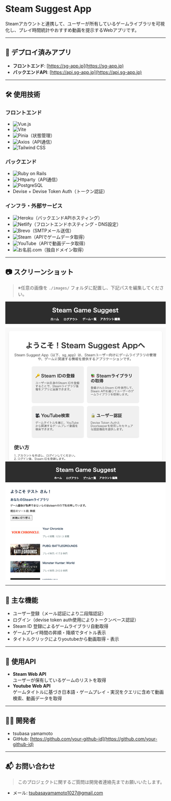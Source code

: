 # Steam Suggest App

Steamアカウントと連携して、ユーザーが所有しているゲームライブラリを可視化し、プレイ時間統計やおすすめ動画を提示するWebアプリです。

---

## 🚀 デプロイ済みアプリ

- **フロントエンド**: [https://sg-app.jp](https://sg-app.jp)
- **バックエンドAPI**: [https://api.sg-app.jp](https://api.sg-app.jp)

---

## 🛠 使用技術

### フロントエンド

- ![Vue.js](https://img.shields.io/badge/Vue.js-35495E?style=for-the-badge&logo=vue.js&logoColor=4FC08D)
- ![Vite](https://img.shields.io/badge/Vite-646CFF?style=for-the-badge&logo=vite&logoColor=white)
- ![Pinia](https://img.shields.io/badge/Pinia-FADA5E?style=for-the-badge&logo=pinia&logoColor=black)（状態管理）
- ![Axios](https://img.shields.io/badge/Axios-5A29E4?style=for-the-badge&logo=axios&logoColor=white)（API通信）
- ![Tailwind CSS](https://img.shields.io/badge/Tailwind_CSS-06B6D4?style=for-the-badge&logo=tailwindcss&logoColor=white)

### バックエンド

- ![Ruby on Rails](https://img.shields.io/badge/Rails-CC0000?style=for-the-badge&logo=rubyonrails&logoColor=white)
- ![Httparty](https://img.shields.io/badge/Httparty-CC342D?style=for-the-badge&logo=ruby&logoColor=white)（API通信）
- ![PostgreSQL](https://img.shields.io/badge/PostgreSQL-336791?style=for-the-badge&logo=postgresql&logoColor=white)
- Devise + Devise Token Auth（トークン認証）

### インフラ・外部サービス

- ![Heroku](https://img.shields.io/badge/Heroku-430098?style=for-the-badge&logo=heroku&logoColor=white)（バックエンドAPIホスティング）
- ![Netlify](https://img.shields.io/badge/Netlify-00C7B7?style=for-the-badge&logo=netlify&logoColor=white)（フロントエンドホスティング・DNS設定）
- ![Brevo](https://img.shields.io/badge/Brevo-00A884?style=for-the-badge&logo=maildotru&logoColor=white)（SMTPメール送信）
- ![Steam](https://img.shields.io/badge/Steam-000000?style=for-the-badge&logo=steam&logoColor=white)（APIでゲームデータ取得）
- ![YouTube](https://img.shields.io/badge/YouTube_API-FF0000?style=for-the-badge&logo=youtube&logoColor=white)（APIで動画データ取得）
- ![お名前.com](https://img.shields.io/badge/お名前.com-DD0031?style=for-the-badge&logo=internet-explorer&logoColor=white)（独自ドメイン取得）

---

## 📷 スクリーンショット

> ※任意の画像を `./images/` フォルダに配置し、下記パスを編集してください。

![ホーム画面](src/assets/README_home.png)
![ゲームライブラリ](src/assets/README_library.png)

---

## 📄 主な機能

- ユーザー登録（メール認証により二段階認証）
- ログイン（devise token auth使用によりトークンベース認証）
- Steam ID 登録によるゲームライブラリ自動取得
- ゲームプレイ時間の昇順・降順でタイトル表示
- タイトルクリックによりyoutubeから動画取得・表示

---

## 🔗 使用API

- **Steam Web API**  
  ユーザーが保有しているゲームのリストを取得
- **Youtube Web API**  
  ゲームタイトルに基づき日本語・ゲームプレイ・実況をクエリに含めて動画検索、動画データを取得

---

## 🧑‍💻 開発者

- tsubasa yamamoto
- GitHub: [https://github.com/your-github-id](https://github.com/your-github-id)

---

## 📬 お問い合わせ

> このプロジェクトに関するご質問は開発者連絡先までお願いいたします。

- メール: [tsubasayamamoto1027@gmail.com](tsubasayamamoto1027@gmail.com)
